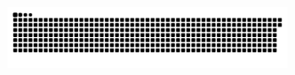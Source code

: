 <picture>
  <source media="(prefers-color-scheme: dark)" srcset="https://raw.githubusercontent.com/MarineHakobyan/MarineHakobyan/f205ad96196a634ef6c1e79e1cc0abe729dd8170/github-contribution-grid-snake-dark.svg" />
  <source media="(prefers-color-scheme: light)" srcset="https://raw.githubusercontent.com/MarineHakobyan/MarineHakobyan/f205ad96196a634ef6c1e79e1cc0abe729dd8170/github-contribution-grid-snake.svg" />
  <img alt="github-snake" src="https://raw.githubusercontent.com/MarineHakobyan/MarineHakobyan/f205ad96196a634ef6c1e79e1cc0abe729dd8170/github-contribution-grid-snake-dark.svg" />
</picture>

